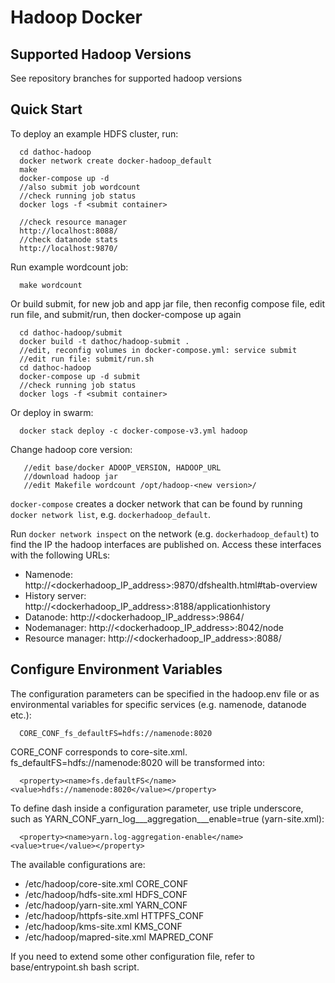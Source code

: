 # Hadoop Docker

## Supported Hadoop Versions
See repository branches for supported hadoop versions

## Quick Start

To deploy an example HDFS cluster, run:
```
  cd dathoc-hadoop
  docker network create docker-hadoop_default
  make
  docker-compose up -d
  //also submit job wordcount
  //check running job status
  docker logs -f <submit container>

  //check resource manager
  http://localhost:8088/
  //check datanode stats
  http://localhost:9870/
```

Run example wordcount job:
```
  make wordcount
```

Or build submit, for new job and app jar file, then reconfig compose file, edit run file, and submit/run, then docker-compose up again
```
  cd dathoc-hadoop/submit
  docker build -t dathoc/hadoop-submit .
  //edit, reconfig volumes in docker-compose.yml: service submit
  //edit run file: submit/run.sh
  cd dathoc-hadoop
  docker-compose up -d submit
  //check running job status
  docker logs -f <submit container>
```

Or deploy in swarm:
```
  docker stack deploy -c docker-compose-v3.yml hadoop
```

Change hadoop core version:
```
   //edit base/docker ADOOP_VERSION, HADOOP_URL
   //download hadoop jar
   //edit Makefile wordcount /opt/hadoop-<new version>/
```

`docker-compose` creates a docker network that can be found by running `docker network list`, e.g. `dockerhadoop_default`.

Run `docker network inspect` on the network (e.g. `dockerhadoop_default`) to find the IP the hadoop interfaces are published on. Access these interfaces with the following URLs:

* Namenode: http://<dockerhadoop_IP_address>:9870/dfshealth.html#tab-overview
* History server: http://<dockerhadoop_IP_address>:8188/applicationhistory
* Datanode: http://<dockerhadoop_IP_address>:9864/
* Nodemanager: http://<dockerhadoop_IP_address>:8042/node
* Resource manager: http://<dockerhadoop_IP_address>:8088/

## Configure Environment Variables

The configuration parameters can be specified in the hadoop.env file or as environmental variables for specific services (e.g. namenode, datanode etc.):
```
  CORE_CONF_fs_defaultFS=hdfs://namenode:8020
```

CORE_CONF corresponds to core-site.xml. fs_defaultFS=hdfs://namenode:8020 will be transformed into:
```
  <property><name>fs.defaultFS</name><value>hdfs://namenode:8020</value></property>
```
To define dash inside a configuration parameter, use triple underscore, such as YARN_CONF_yarn_log___aggregation___enable=true (yarn-site.xml):
```
  <property><name>yarn.log-aggregation-enable</name><value>true</value></property>
```

The available configurations are:
* /etc/hadoop/core-site.xml CORE_CONF
* /etc/hadoop/hdfs-site.xml HDFS_CONF
* /etc/hadoop/yarn-site.xml YARN_CONF
* /etc/hadoop/httpfs-site.xml HTTPFS_CONF
* /etc/hadoop/kms-site.xml KMS_CONF
* /etc/hadoop/mapred-site.xml  MAPRED_CONF

If you need to extend some other configuration file, refer to base/entrypoint.sh bash script.
